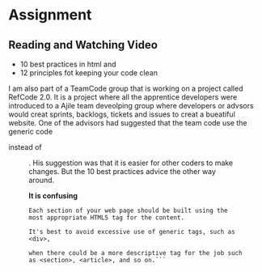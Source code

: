 # Assignment
## Reading and Watching Video
  * 10 best practices in html and
  * 12 principles fot keeping your code clean
  
  I am also part of a TeamCode group that is working on a project called RefCode 2.0.  It is a project where all the apprentice developers were introduced to a Ajile team deveolping group where developers or advsors would creat sprints, backlogs, tickets and issues to creat a bueatiful website. One of the advisors had suggested that the team code use the generic code <div> instead of <figure>.  His suggestion was that it is easier for other coders to make changes. But the 10 best practices advice the other way around. 
 
 **It is confusing**
 
  ```8. Use meaningful tags
Each section of your web page should be built using the most appropriate HTML5 tag for the content. 
 
It's best to avoid excessive use of generic tags, such as <div>, 
 
when there could be a more descriptive tag for the job such as <section>, <article>, and so on.```

